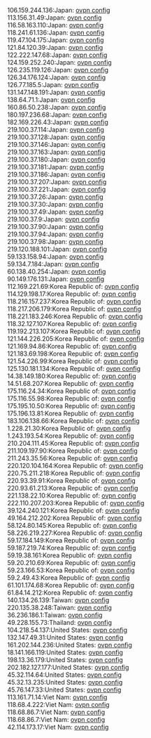 106.159.244.136:Japan: [ovpn config](vpn/106_159_244_136.ovpn)  
113.156.31.49:Japan: [ovpn config](vpn/113_156_31_49.ovpn)  
116.58.163.110:Japan: [ovpn config](vpn/116_58_163_110.ovpn)  
118.241.61.136:Japan: [ovpn config](vpn/118_241_61_136.ovpn)  
119.47.104.175:Japan: [ovpn config](vpn/119_47_104_175.ovpn)  
121.84.120.39:Japan: [ovpn config](vpn/121_84_120_39.ovpn)  
122.222.147.68:Japan: [ovpn config](vpn/122_222_147_68.ovpn)  
124.159.252.240:Japan: [ovpn config](vpn/124_159_252_240.ovpn)  
126.235.119.126:Japan: [ovpn config](vpn/126_235_119_126.ovpn)  
126.34.176.124:Japan: [ovpn config](vpn/126_34_176_124.ovpn)  
126.77.185.5:Japan: [ovpn config](vpn/126_77_185_5.ovpn)  
131.147.148.191:Japan: [ovpn config](vpn/131_147_148_191.ovpn)  
138.64.71.1:Japan: [ovpn config](vpn/138_64_71_1.ovpn)  
160.86.50.238:Japan: [ovpn config](vpn/160_86_50_238.ovpn)  
180.197.236.68:Japan: [ovpn config](vpn/180_197_236_68.ovpn)  
182.169.226.43:Japan: [ovpn config](vpn/182_169_226_43.ovpn)  
219.100.37.114:Japan: [ovpn config](vpn/219_100_37_114.ovpn)  
219.100.37.128:Japan: [ovpn config](vpn/219_100_37_128.ovpn)  
219.100.37.146:Japan: [ovpn config](vpn/219_100_37_146.ovpn)  
219.100.37.163:Japan: [ovpn config](vpn/219_100_37_163.ovpn)  
219.100.37.180:Japan: [ovpn config](vpn/219_100_37_180.ovpn)  
219.100.37.181:Japan: [ovpn config](vpn/219_100_37_181.ovpn)  
219.100.37.186:Japan: [ovpn config](vpn/219_100_37_186.ovpn)  
219.100.37.207:Japan: [ovpn config](vpn/219_100_37_207.ovpn)  
219.100.37.221:Japan: [ovpn config](vpn/219_100_37_221.ovpn)  
219.100.37.26:Japan: [ovpn config](vpn/219_100_37_26.ovpn)  
219.100.37.30:Japan: [ovpn config](vpn/219_100_37_30.ovpn)  
219.100.37.49:Japan: [ovpn config](vpn/219_100_37_49.ovpn)  
219.100.37.9:Japan: [ovpn config](vpn/219_100_37_9.ovpn)  
219.100.37.90:Japan: [ovpn config](vpn/219_100_37_90.ovpn)  
219.100.37.94:Japan: [ovpn config](vpn/219_100_37_94.ovpn)  
219.100.37.98:Japan: [ovpn config](vpn/219_100_37_98.ovpn)  
219.120.188.101:Japan: [ovpn config](vpn/219_120_188_101.ovpn)  
59.133.158.94:Japan: [ovpn config](vpn/59_133_158_94.ovpn)  
59.134.7.184:Japan: [ovpn config](vpn/59_134_7_184.ovpn)  
60.138.40.254:Japan: [ovpn config](vpn/60_138_40_254.ovpn)  
90.149.176.131:Japan: [ovpn config](vpn/90_149_176_131.ovpn)  
112.169.221.69:Korea Republic of: [ovpn config](vpn/112_169_221_69.ovpn)  
114.129.198.17:Korea Republic of: [ovpn config](vpn/114_129_198_17.ovpn)  
118.216.157.237:Korea Republic of: [ovpn config](vpn/118_216_157_237.ovpn)  
118.217.206.179:Korea Republic of: [ovpn config](vpn/118_217_206_179.ovpn)  
118.221.183.246:Korea Republic of: [ovpn config](vpn/118_221_183_246.ovpn)  
118.32.127.107:Korea Republic of: [ovpn config](vpn/118_32_127_107.ovpn)  
119.192.213.107:Korea Republic of: [ovpn config](vpn/119_192_213_107.ovpn)  
121.144.226.205:Korea Republic of: [ovpn config](vpn/121_144_226_205.ovpn)  
121.169.94.86:Korea Republic of: [ovpn config](vpn/121_169_94_86.ovpn)  
121.183.69.198:Korea Republic of: [ovpn config](vpn/121_183_69_198.ovpn)  
121.54.226.99:Korea Republic of: [ovpn config](vpn/121_54_226_99.ovpn)  
125.130.181.134:Korea Republic of: [ovpn config](vpn/125_130_181_134.ovpn)  
14.38.149.180:Korea Republic of: [ovpn config](vpn/14_38_149_180.ovpn)  
14.51.68.207:Korea Republic of: [ovpn config](vpn/14_51_68_207.ovpn)  
175.116.24.34:Korea Republic of: [ovpn config](vpn/175_116_24_34.ovpn)  
175.116.55.98:Korea Republic of: [ovpn config](vpn/175_116_55_98.ovpn)  
175.195.10.50:Korea Republic of: [ovpn config](vpn/175_195_10_50.ovpn)  
175.196.13.81:Korea Republic of: [ovpn config](vpn/175_196_13_81.ovpn)  
183.106.138.66:Korea Republic of: [ovpn config](vpn/183_106_138_66.ovpn)  
1.228.21.30:Korea Republic of: [ovpn config](vpn/1_228_21_30.ovpn)  
1.243.193.54:Korea Republic of: [ovpn config](vpn/1_243_193_54.ovpn)  
210.204.111.45:Korea Republic of: [ovpn config](vpn/210_204_111_45.ovpn)  
211.109.197.90:Korea Republic of: [ovpn config](vpn/211_109_197_90.ovpn)  
211.243.35.56:Korea Republic of: [ovpn config](vpn/211_243_35_56.ovpn)  
220.120.104.164:Korea Republic of: [ovpn config](vpn/220_120_104_164.ovpn)  
220.75.211.218:Korea Republic of: [ovpn config](vpn/220_75_211_218.ovpn)  
220.93.39.91:Korea Republic of: [ovpn config](vpn/220_93_39_91.ovpn)  
220.93.61.213:Korea Republic of: [ovpn config](vpn/220_93_61_213.ovpn)  
221.138.22.10:Korea Republic of: [ovpn config](vpn/221_138_22_10.ovpn)  
222.110.207.203:Korea Republic of: [ovpn config](vpn/222_110_207_203.ovpn)  
39.124.240.121:Korea Republic of: [ovpn config](vpn/39_124_240_121.ovpn)  
49.164.212.202:Korea Republic of: [ovpn config](vpn/49_164_212_202.ovpn)  
58.124.80.145:Korea Republic of: [ovpn config](vpn/58_124_80_145.ovpn)  
58.226.219.227:Korea Republic of: [ovpn config](vpn/58_226_219_227.ovpn)  
59.17.184.149:Korea Republic of: [ovpn config](vpn/59_17_184_149.ovpn)  
59.187.219.74:Korea Republic of: [ovpn config](vpn/59_187_219_74.ovpn)  
59.19.38.161:Korea Republic of: [ovpn config](vpn/59_19_38_161.ovpn)  
59.20.210.69:Korea Republic of: [ovpn config](vpn/59_20_210_69.ovpn)  
59.23.166.53:Korea Republic of: [ovpn config](vpn/59_23_166_53.ovpn)  
59.2.49.43:Korea Republic of: [ovpn config](vpn/59_2_49_43.ovpn)  
61.101.174.68:Korea Republic of: [ovpn config](vpn/61_101_174_68.ovpn)  
61.84.14.212:Korea Republic of: [ovpn config](vpn/61_84_14_212.ovpn)  
140.134.26.139:Taiwan: [ovpn config](vpn/140_134_26_139.ovpn)  
220.135.38.248:Taiwan: [ovpn config](vpn/220_135_38_248.ovpn)  
36.236.186.1:Taiwan: [ovpn config](vpn/36_236_186_1.ovpn)  
49.228.155.73:Thailand: [ovpn config](vpn/49_228_155_73.ovpn)  
104.218.54.137:United States: [ovpn config](vpn/104_218_54_137.ovpn)  
132.147.49.31:United States: [ovpn config](vpn/132_147_49_31.ovpn)  
161.202.144.236:United States: [ovpn config](vpn/161_202_144_236.ovpn)  
18.141.166.119:United States: [ovpn config](vpn/18_141_166_119.ovpn)  
198.13.36.179:United States: [ovpn config](vpn/198_13_36_179.ovpn)  
202.182.127.177:United States: [ovpn config](vpn/202_182_127_177.ovpn)  
45.32.114.64:United States: [ovpn config](vpn/45_32_114_64.ovpn)  
45.32.13.235:United States: [ovpn config](vpn/45_32_13_235.ovpn)  
45.76.147.33:United States: [ovpn config](vpn/45_76_147_33.ovpn)  
113.161.71.14:Viet Nam: [ovpn config](vpn/113_161_71_14.ovpn)  
118.68.4.222:Viet Nam: [ovpn config](vpn/118_68_4_222.ovpn)  
118.68.86.7:Viet Nam: [ovpn config](vpn/118_68_86_7.ovpn)  
118.68.86.7:Viet Nam: [ovpn config](vpn/118_68_86_7.ovpn)  
42.114.173.17:Viet Nam: [ovpn config](vpn/42_114_173_17.ovpn)  
